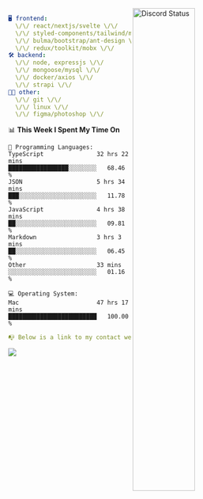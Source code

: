 
<a href="https://discord.com/users/279302975371870218" target="_blank">
    <img width="50%" align="right" alt="Discord Status" src="https://lanyard.cnrad.dev/api/279302975371870218?bg=161B22&borderRadius=5px%205px%200%200&hideTimestamp=true&idleMessage=Just%20chillin%27%20at%20the%20moment&animated=true">
</a>

```yaml
🖥️ frontend: 
  \/\/ react/nextjs/svelte \/\/
  \/\/ styled-components/tailwind/mui/
  \/\/ bulma/bootstrap/ant-design \/\/
  \/\/ redux/toolkit/mobx \/\/
🛠 backend: 
  \/\/ node, expressjs \/\/
  \/\/ mongoose/mysql \/\/
  \/\/ docker/axios \/\/
  \/\/ strapi \/\/
👨‍💻 other: 
  \/\/ git \/\/ 
  \/\/ linux \/\/
  \/\/ figma/photoshop \/\/
```
<!--START_SECTION:waka-->
📊 **This Week I Spent My Time On** 

```text
💬 Programming Languages: 
TypeScript               32 hrs 22 mins      █████████████████░░░░░░░░   68.46 % 
JSON                     5 hrs 34 mins       ███░░░░░░░░░░░░░░░░░░░░░░   11.78 % 
JavaScript               4 hrs 38 mins       ██░░░░░░░░░░░░░░░░░░░░░░░   09.81 % 
Markdown                 3 hrs 3 mins        ██░░░░░░░░░░░░░░░░░░░░░░░   06.45 % 
Other                    33 mins             ░░░░░░░░░░░░░░░░░░░░░░░░░   01.16 % 

💻 Operating System: 
Mac                      47 hrs 17 mins      █████████████████████████   100.00 % 
```


<!--END_SECTION:waka-->
```yaml
📭 Below is a link to my contact website 
```
<a href="https://mxns.xyz" target="_black"> <img src="https://img.shields.io/badge/website-161B22?style=for-the-badge&logo=About.me&logoColor=white"></img> <a/>
